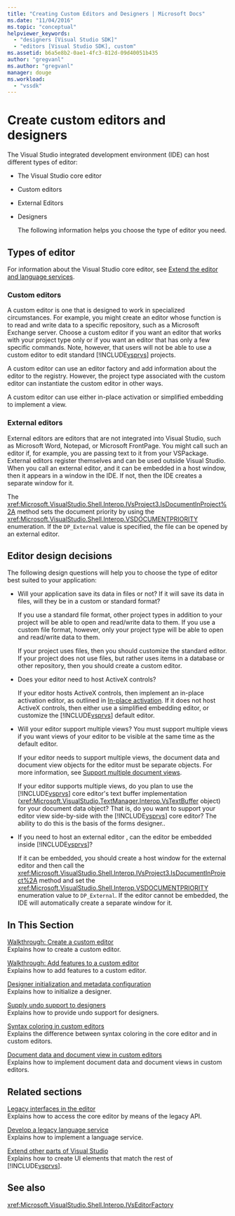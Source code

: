 ```yaml
---
title: "Creating Custom Editors and Designers | Microsoft Docs"
ms.date: "11/04/2016"
ms.topic: "conceptual"
helpviewer_keywords: 
  - "designers [Visual Studio SDK]"
  - "editors [Visual Studio SDK], custom"
ms.assetid: b6a5e8b2-0ae1-4fc3-812d-09d40051b435
author: "gregvanl"
ms.author: "gregvanl"
manager: douge
ms.workload: 
  - "vssdk"
---
```

# Create custom editors and designers
The Visual Studio integrated development environment (IDE) can host different types of editor:  
  
- The Visual Studio core editor  
  
- Custom editors  
  
- External Editors  
  
- Designers  
  
  The following information helps you choose the type of editor you need.  
  
## Types of editor  
 For information about the Visual Studio core editor, see [Extend the editor and language services](../extensibility/extending-the-editor-and-language-services.md).  
  
### Custom editors  
 A custom editor is one that is designed to work in specialized circumstances. For example, you might create an editor whose function is to read and write data to a specific repository, such as a Microsoft Exchange server. Choose a custom editor if you want an editor that works with your project type only or if you want an editor that has only a few specific commands. Note, however, that users will not be able to use a custom editor to edit standard [!INCLUDE[vsprvs](../code-quality/includes/vsprvs_md.md)] projects.  
  
 A custom editor can use an editor factory and add information about the editor to the registry. However, the project type associated with the custom editor can instantiate the custom editor in other ways.  
  
 A custom editor can use either in-place activation or simplified embedding to implement a view.  
  
### External editors  
 External editors are editors that are not integrated into Visual Studio, such as Microsoft Word, Notepad, or Microsoft FrontPage. You might call such an editor if, for example, you are passing text to it from your VSPackage. External editors register themselves and can be used outside Visual Studio. When you call an external editor, and it can be embedded in a host window, then it appears in a window in the IDE. If not, then the IDE creates a separate window for it.  
  
 The <xref:Microsoft.VisualStudio.Shell.Interop.IVsProject3.IsDocumentInProject%2A> method sets the document priority by using the <xref:Microsoft.VisualStudio.Shell.Interop.VSDOCUMENTPRIORITY> enumeration. If the `DP_External` value is specified, the file can be opened by an external editor.  
  
## Editor design decisions  
 The following design questions will help you to choose the type of editor best suited to your application:  
  
- Will your application save its data in files or not? If it will save its data in files, will they be in a custom or standard format?  
  
   If you use a standard file format, other project types in addition to your project will be able to open and read/write data to them. If you use a custom file format, however, only your project type will be able to open and read/write data to them.  
  
   If your project uses files, then you should customize the standard editor. If your project does not use files, but rather uses items in a database or other repository, then you should create a custom editor.  
  
- Does your editor need to host ActiveX controls?  
  
   If your editor hosts ActiveX controls, then implement an in-place activation editor, as outlined in [In-place activation](../extensibility/in-place-activation.md). If it does not host ActiveX controls, then either use a simplified embedding editor, or customize the [!INCLUDE[vsprvs](../code-quality/includes/vsprvs_md.md)] default editor.  
  
- Will your editor support multiple views? You must support multiple views if you want views of your editor to be visible at the same time as the default editor.  
  
   If your editor needs to support multiple views, the document data and document view objects for the editor must be separate objects. For more information, see [Support multiple document views](../extensibility/supporting-multiple-document-views.md).  
  
   If your editor supports multiple views, do you plan to use the [!INCLUDE[vsprvs](../code-quality/includes/vsprvs_md.md)] core editor's text buffer implementation (<xref:Microsoft.VisualStudio.TextManager.Interop.VsTextBuffer> object) for your document data object? That is, do you want to support your editor view side-by-side with the [!INCLUDE[vsprvs](../code-quality/includes/vsprvs_md.md)] core editor? The ability to do this is the basis of the forms designer..  
  
- If you need to host an external editor , can the editor be embedded inside [!INCLUDE[vsprvs](../code-quality/includes/vsprvs_md.md)]?  
  
   If it can be embedded, you should create a host window for the external editor and then call the <xref:Microsoft.VisualStudio.Shell.Interop.IVsProject3.IsDocumentInProject%2A> method and set the <xref:Microsoft.VisualStudio.Shell.Interop.VSDOCUMENTPRIORITY> enumeration value to `DP_External`. If the editor cannot be embedded, the IDE will automatically create a separate window for it.  
  
## In This Section  
 [Walkthrough: Create a custom editor](../extensibility/walkthrough-creating-a-custom-editor.md)  
 Explains how to create a custom editor.  
  
 [Walkthrough: Add features to a custom editor](../extensibility/walkthrough-adding-features-to-a-custom-editor.md)  
 Explains how to add features to a custom editor.  
  
 [Designer initialization and metadata configuration](../extensibility/designer-initialization-and-metadata-configuration.md)  
 Explains how to initialize a designer.  
  
 [Supply undo support to designers](../extensibility/supplying-undo-support-to-designers.md)  
 Explains how to provide undo support for designers.  
  
 [Syntax coloring in custom editors](../extensibility/syntax-coloring-in-custom-editors.md)  
 Explains the difference between syntax coloring in the core editor and in custom editors.  
  
 [Document data and document view in custom editors](../extensibility/document-data-and-document-view-in-custom-editors.md)  
 Explains how to implement document data and document views in custom editors.  
  
## Related sections  
 [Legacy interfaces in the editor](../extensibility/legacy-interfaces-in-the-editor.md)  
 Explains how to access the core editor by means of the legacy API.  
  
 [Develop a legacy language service](../extensibility/internals/developing-a-legacy-language-service.md)  
 Explains how to implement a language service.  
  
 [Extend other parts of Visual Studio](../extensibility/extending-other-parts-of-visual-studio.md)  
 Explains how to create UI elements that match the rest of [!INCLUDE[vsprvs](../code-quality/includes/vsprvs_md.md)].  
  
## See also  
 <xref:Microsoft.VisualStudio.Shell.Interop.IVsEditorFactory>